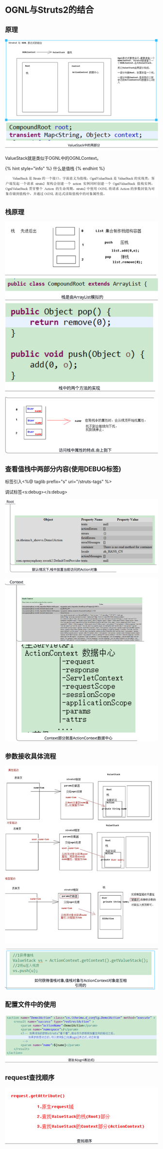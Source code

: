 # OGNL与Struts2的结合

## 原理

![](../../../.gitbook/assets/image%20%2815%29.png)

ValueStack就是类似于OGNL中的OGNLContext。

{% hint style="info" %}
什么是值栈
{% endhint %}

![](../../../.gitbook/assets/image%20%28140%29.png)



## 栈原理

![](../../../.gitbook/assets/image.png)

![](../../../.gitbook/assets/image%20%2835%29.png)

## 查看值栈中两部分内容\(使用DEBUG标签\)

标签引入&lt;%@ taglib prefix="s" uri="/struts-tags" %&gt;

调试标签&lt;s:debug&gt;&lt;/s:debug&gt;

![](../../../.gitbook/assets/image%20%2864%29.png)

![](../../../.gitbook/assets/image%20%2884%29.png)

## 参数接收具体流程

![](../../../.gitbook/assets/image%20%288%29.png)

![](../../../.gitbook/assets/image%20%2852%29.png)

## 配置文件中的使用

![](../../../.gitbook/assets/image%20%2812%29.png)

## request查找顺序

![](../../../.gitbook/assets/image%20%2843%29.png)

